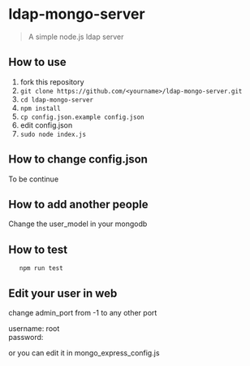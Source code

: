 # ldap-mongo-server
> A simple node.js ldap server

## How to use
1. fork this repository
2. ```git clone https://github.com/<yourname>/ldap-mongo-server.git```
3. ```cd ldap-mongo-server```
4. ```npm install```
5. ```cp config.json.example config.json```
6. edit config.json
7. ```sudo node index.js```

## How to change config.json
To be continue

## How to add another people
Change the user_model in your mongodb

## How to test
```bin/bash
   npm run test
```

## Edit your user in web

change admin_port from -1 to any other port

username: root  
password: <empty>

or you can edit it in mongo_express_config.js
